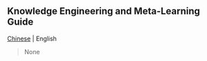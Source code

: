 ## Knowledge Engineering and Meta-Learning Guide

[Chinese](https://lidianzhong.gitee.io/kg-doc/#/zh-cn/) | English

> None